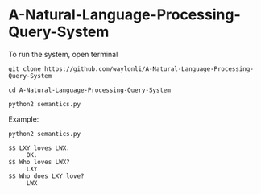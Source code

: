 # A-Natural-Language-Processing-Query-System
To run the system, open terminal
```
git clone https://github.com/waylonli/A-Natural-Language-Processing-Query-System

cd A-Natural-Language-Processing-Query-System

python2 semantics.py
```

Example:
```
python2 semantics.py 
     
$$ LXY loves LWX.
     OK.
$$ Who loves LWX?
     LXY  
$$ Who does LXY love?
     LWX  

```
